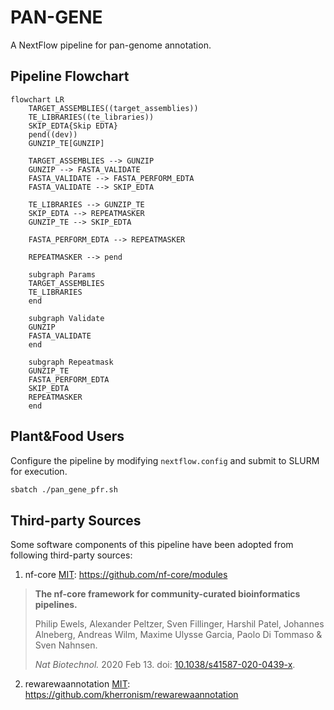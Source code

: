 # PAN-GENE
A NextFlow pipeline for pan-genome annotation.

## Pipeline Flowchart

```mermaid
flowchart LR
    TARGET_ASSEMBLIES((target_assemblies))
    TE_LIBRARIES((te_libraries))
    SKIP_EDTA{Skip EDTA}
    pend((dev))
    GUNZIP_TE[GUNZIP]
    
    TARGET_ASSEMBLIES --> GUNZIP
    GUNZIP --> FASTA_VALIDATE
    FASTA_VALIDATE --> FASTA_PERFORM_EDTA
    FASTA_VALIDATE --> SKIP_EDTA
    
    TE_LIBRARIES --> GUNZIP_TE
    SKIP_EDTA --> REPEATMASKER
    GUNZIP_TE --> SKIP_EDTA
    
    FASTA_PERFORM_EDTA --> REPEATMASKER

    REPEATMASKER --> pend

    subgraph Params
    TARGET_ASSEMBLIES
    TE_LIBRARIES
    end

    subgraph Validate
    GUNZIP
    FASTA_VALIDATE
    end

    subgraph Repeatmask
    GUNZIP_TE
    FASTA_PERFORM_EDTA
    SKIP_EDTA
    REPEATMASKER
    end
```

## Plant&Food Users

Configure the pipeline by modifying `nextflow.config` and submit to SLURM for execution.

```bash
sbatch ./pan_gene_pfr.sh 
```


## Third-party Sources

Some software components of this pipeline have been adopted from following third-party sources:

1. nf-core [MIT](https://github.com/nf-core/modules/blob/master/LICENSE): https://github.com/nf-core/modules

> **The nf-core framework for community-curated bioinformatics pipelines.**
>
> Philip Ewels, Alexander Peltzer, Sven Fillinger, Harshil Patel, Johannes Alneberg, Andreas Wilm, Maxime Ulysse Garcia, Paolo Di Tommaso & Sven Nahnsen.
>
> _Nat Biotechnol._ 2020 Feb 13. doi: [10.1038/s41587-020-0439-x](https://dx.doi.org/10.1038/s41587-020-0439-x).

2. rewarewaannotation [MIT](https://github.com/kherronism/rewarewaannotation/blob/master/LICENSE): https://github.com/kherronism/rewarewaannotation